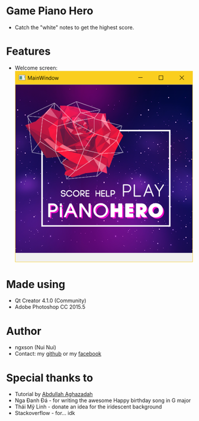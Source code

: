 # Game Piano Hero

- Catch the "white" notes to get the highest score.

# Features

- Welcome screen: 
	![alt tag](https://raw.githubusercontent.com/ngxson/LTNC2017/master/demo/1.png)
		
# Made using 

- Qt Creator 4.1.0 (Community)
- Adobe Photoshop CC 2015.5
	
# Author 

- ngxson (Nui Nui)
- Contact: my [github](https://github.com/ngxson) or my [facebook](https://fb.com/ngxson)

# Special thanks to

- Tutorial by [Abdullah Aghazadah](https://www.youtube.com/watch?v=8ntEQpg7gck)
- Nga Đanh Đá - for writing the awesome Happy birthday song in G major
- Thái Mỹ Linh - donate an idea for the iridescent background
- Stackoverflow - for... idk
